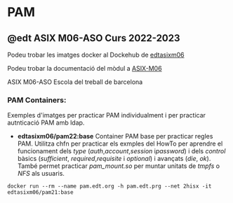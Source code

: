 # PAM 
## @edt ASIX M06-ASO Curs 2022-2023

Podeu trobar les imatges docker al Dockehub de [edtasixm06](https://hub.docker.com/u/edtasixm06/)

Podeu trobar la documentació del mòdul a [ASIX-M06](https://sites.google.com/site/asixm06edt/)

ASIX M06-ASO Escola del treball de barcelona


### PAM Containers:


Exemples d'imatges per practicar PAM individualment i per practicar autnticació PAM amb ldap.


 * **edtasixm06/pam22:base** Container PAM base per practicar regles PAM. Utilitza chfn per practicar els
   exmples del HowTo per aprendre el funcionament dels *type* (*auth*,*account*,*session* i*password*) i 
   dels *control* bàsics (*sufficient*, *required*,*requisite* i *optional*) i avançats (*die*, *ok*).
   També permet practicar *pam_mount.so* per muntar unitats de *tmpfs* o *NFS* als usuaris.

``` 
docker run --rm --name pam.edt.org -h pam.edt.prg --net 2hisx -it edtasixm06/pam21:base

```



